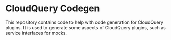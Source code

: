 # CloudQuery Codegen

This repository contains code to help with code generation for CloudQuery plugins. It is used to generate some aspects 
of CloudQuery plugins, such as service interfaces for mocks.